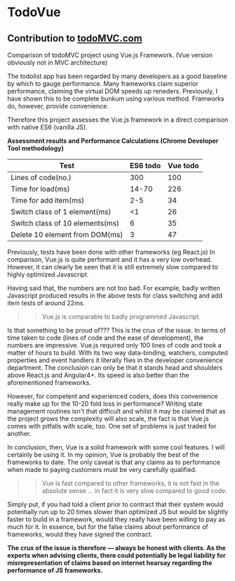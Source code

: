 # TodoVue

## Contribution to [todoMVC.com](http://todomvc.com) 

Comparison of todoMVC project using Vue.js Framework. (Vue version obviously not in MVC architecture) 

The todolist app has been regarded by many developers as a good baseline by which to gauge performance. Many frameworks claim superior performance, claiming the virtual DOM speeds up reneders. Previously, I have shown this to be complete bunkum using various method. Framworks do, however, provide convenience. 

Therefore this project assesses the Vue.js framework in a direct comparison with native ES6 (vanilla JS).      

**Assessment results and Performance Calculations (Chrome Developer Tool methodology)** 

| Test                            | ES6 todo      | Vue todo        |
| ---------------------------     | ------------- | --------------- |
| Lines of code(no.)              | 300           | 100             |
| Time for load(ms)               | 14-70         | 226             |
| Time for add item(ms)           | 2-5           | 34              |
| Switch class of 1 element(ms)   | <1            | 26              |
| Switch class of 10 elements(ms) | 6             | 35              |
| Delete 10 element from DOM(ms)  | 3             | 47              |

Previously, tests have been done with other frameworks (eg React.js) In comparison, Vue.js is quite performant and it has a very low overhead. However, it can clearly be seen that it is still extremely slow compared to highly optimized Javascript. 

Having said that, the numbers are not too bad. For example, badly written Javascript produced results in the above tests for class switching and add item tests of around 22ms. 

>>Vue.js is comparable to badly programmed Javascript.

Is that something to be proud of??? This is the crux of the issue. In terms of time taken to code (lines of code and the ease of development), the numbers are impressive. Vue.js required only 100 lines of code and took a matter of hours to build. With its two way data-binding, watchers, computed properties and event handlers it literally flies in the developer convenience department. The conclusion can only be that it stands head and shoulders above React.js and Angular4+. Its speed is also better than the aforementioned frameworks.

However, for competent and experienced coders, does this convenience really make up for the 10-20 fold loss in performance? Writing state management routines isn't that difficult and whilst it may be claimed that as the project grows the complexity will also scale, the fact is that Vue.js comes with pitfalls with scale, too. One set of problems is just traded for another.     

In conclusion, then, Vue is a solid framework with some cool features. I will certainly be using it. In my opinion, Vue is probably the best of the frameworks to date. The only caveat is that any claims as to performance when made to paying customers must be very carefully qualified. 

>>Vue is fast compared to other frameworks, it is not fast in the absolute sense ... in fact it is very slow compared to good code. 

Simply put, if you had told a client prior to contract that their system would potentially run up to 20 times slower than optimized JS but would be slightly faster to build in a framework, would they really have been willing to pay as much for it. In essence, but for the false claims about performance of frameworks, would they have signed the contract.

**The crux of the issue is therefore — always be honest with clients. As the experts when advising clients, there could potentially be legal liability for misrepresentation of claims based on internet hearsay regarding the performance of JS frameworks.**
